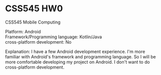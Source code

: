 # CSS545 HW0
CSS545 Mobile Computing  

Platform: Android  
Framework/Programming language: Kotlin/Java  
cross-platform development: No  

Explanation: I have a few Android development experience. I'm more familiar with Android's framework and programming language. So I will be more comfortable developing my project on Android. I don't want to do cross-platform development.

